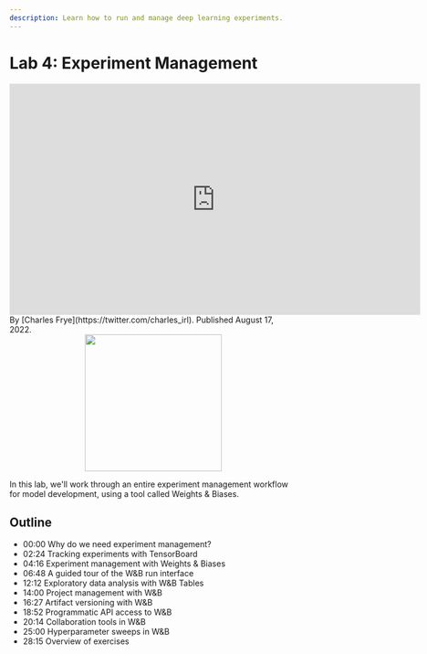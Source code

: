 ```yaml
---
description: Learn how to run and manage deep learning experiments.
---
```

# Lab 4: Experiment Management

<div align="center">
<iframe width="720" height="405" src="https://www.youtube.com/embed/NEGDJuINE9E?list=PL1T8fO7ArWleMMI8KPJ_5D5XSlovTW_Ur" title="YouTube video player" frameborder="0" allow="accelerometer; autoplay; clipboard-write; encrypted-media; gyroscope; picture-in-picture" allowfullscreen></iframe>
</div>

<div class="author" markdown>
By [Charles Frye](https://twitter.com/charles_irl). Published August 17, 2022.
</div>

<div align="center">
  <a href="https://fsdl.me/lab04-colab"> <img src=https://colab.research.google.com/assets/colab-badge.svg width=240></a>
</div>

In this lab,
we'll work through
an entire experiment management workflow
for model development,
using a tool called Weights & Biases.


## Outline

- 00:00 Why do we need experiment management?
- 02:24 Tracking experiments with TensorBoard
- 04:16 Experiment management with Weights & Biases
- 06:48 A guided tour of the W&B run interface
- 12:12 Exploratory data analysis with W&B Tables
- 14:00 Project management with W&B
- 16:27 Artifact versioning with W&B
- 18:52 Programmatic API access to W&B
- 20:14 Collaboration tools in W&B
- 25:00 Hyperparameter sweeps in W&B
- 28:15 Overview of exercises
